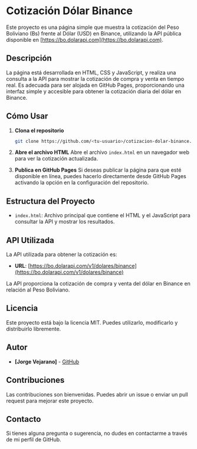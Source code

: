 # Cotización Dólar Binance

Este proyecto es una página simple que muestra la cotización del Peso Boliviano (Bs) frente al Dólar (USD) en Binance, utilizando la API pública disponible en [https://bo.dolarapi.com](https://bo.dolarapi.com).

## Descripción
La página está desarrollada en HTML, CSS y JavaScript, y realiza una consulta a la API para mostrar la cotización de compra y venta en tiempo real. Es adecuada para ser alojada en GitHub Pages, proporcionando una interfaz simple y accesible para obtener la cotización diaria del dólar en Binance.

## Cómo Usar
1. **Clona el repositorio**
   ```sh
   git clone https://github.com/<tu-usuario>/cotizacion-dolar-binance.git
   ```

2. **Abre el archivo HTML**
   Abre el archivo `index.html` en un navegador web para ver la cotización actualizada.

3. **Publica en GitHub Pages**
   Si deseas publicar la página para que esté disponible en línea, puedes hacerlo directamente desde GitHub Pages activando la opción en la configuración del repositorio.

## Estructura del Proyecto
- `index.html`: Archivo principal que contiene el HTML y el JavaScript para consultar la API y mostrar los resultados.

## API Utilizada
La API utilizada para obtener la cotización es:
- **URL**: [https://bo.dolarapi.com/v1/dolares/binance](https://bo.dolarapi.com/v1/dolares/binance)

La API proporciona la cotización de compra y venta del dólar en Binance en relación al Peso Boliviano.

## Licencia
Este proyecto está bajo la licencia MIT. Puedes utilizarlo, modificarlo y distribuirlo libremente.

## Autor
- **[Jorge Vejarano]** - [GitHub](https://github.com/jvejarano)

## Contribuciones
Las contribuciones son bienvenidas. Puedes abrir un issue o enviar un pull request para mejorar este proyecto.

## Contacto
Si tienes alguna pregunta o sugerencia, no dudes en contactarme a través de mi perfil de GitHub.
